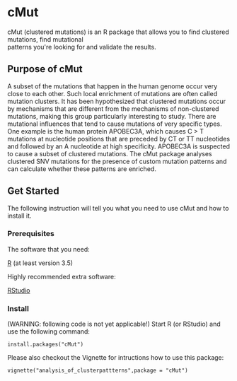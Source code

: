 # cMut
cMut (clustered mutations) is an R package that allows you to find clustered mutations, find mutational  
patterns you're looking for and validate the results.

## Purpose of cMut
A subset of the mutations that happen in the human genome occur very close to each other. 
Such local enrichment of mutations are often called mutation clusters. It has been hypothesized that 
clustered mutations occur by mechanisms that are different from the mechanisms of non-clustered mutations, 
making this group particularly interesting to study.
There are mutational influences that tend to cause mutations of very specific types. One example is the 
human protein APOBEC3A, which causes C > T mutations at nucleotide positions that are preceded by CT or TT 
nucleotides and followed by an A nucleotide at high specificity. APOBEC3A is suspected to cause a subset 
of clustered mutations.
The cMut package analyses clustered SNV mutations for the presence of custom mutation patterns and can 
calculate whether these patterns are enriched. 

## Get Started
The following instruction will tell you what you need to use cMut and how to install it.

### Prerequisites
The software that you need:

[R](https://www.r-project.org/) (at least version 3.5)

Highly recommended extra software:

[RStudio](https://www.rstudio.com/)

### Install
(WARNING: following code is not yet applicable!)
Start R (or RStudio) and use the following command: 
```
install.packages("cMut")
```
Please also checkout the Vignette for intructions how to use this package:
```
vignette("analysis_of_clusterpattterns",package = "cMut")
```
